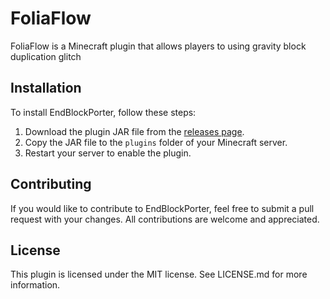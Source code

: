 # FoliaFlow

FoliaFlow is a Minecraft plugin that allows players to using gravity block duplication glitch

## Installation

To install EndBlockPorter, follow these steps:

1. Download the plugin JAR file from the [releases page](https://github.com/Hynse/FoliaFlow).
2. Copy the JAR file to the `plugins` folder of your Minecraft server.
3. Restart your server to enable the plugin.

## Contributing

If you would like to contribute to EndBlockPorter, feel free to submit a pull request with your changes. All contributions are welcome and appreciated.

## License

This plugin is licensed under the MIT license. See LICENSE.md for more information.
